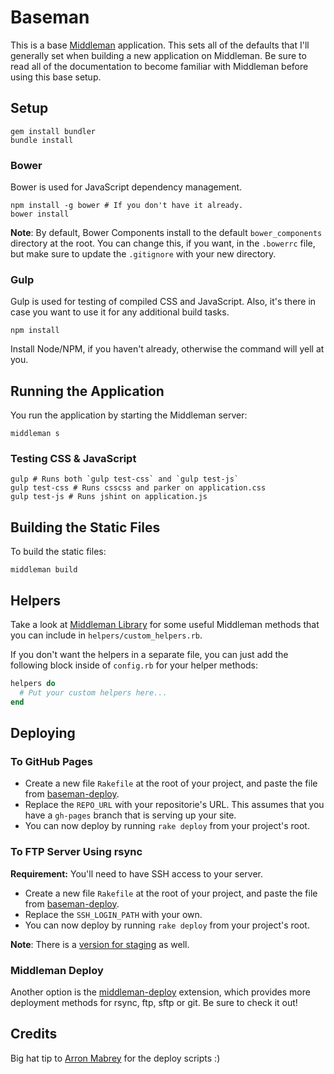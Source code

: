 Baseman
=======

This is a base [Middleman](http://middlemanapp.com/) application. This
sets all of the defaults that I'll generally set when building a new
application on Middleman. Be sure to read all of the documentation to
become familiar with Middleman before using this base setup.

Setup
-----

```shell
gem install bundler
bundle install
```

### Bower

Bower is used for JavaScript dependency management.

```shell
npm install -g bower # If you don't have it already.
bower install
```

**Note**: By default, Bower Components install to the default `bower_components` directory at the root. You can change this, if you want, in the `.bowerrc` file, but make sure to update the `.gitignore` with your new directory.

### Gulp

Gulp is used for testing of compiled CSS and JavaScript. Also, it's there in case you want to use it for any additional build tasks.

```
npm install
```

Install Node/NPM, if you haven't already, otherwise the command will yell at you.

Running the Application
-----------------------

You run the application by starting the Middleman server:

```shell
middleman s
```

### Testing CSS & JavaScript

```shell
gulp # Runs both `gulp test-css` and `gulp test-js`
gulp test-css # Runs csscss and parker on application.css
gulp test-js # Runs jshint on application.js
```

Building the Static Files
-------------------------

To build the static files:

```shell
middleman build
```

Helpers
-------

Take a look at [Middleman Library](http://github.com/drewbarontini/middleman-library/) for some useful Middleman methods that you can include in `helpers/custom_helpers.rb`.

If you don't want the helpers in a separate file, you can just add the following block inside of `config.rb` for your helper methods:

```ruby
helpers do
  # Put your custom helpers here...
end
```

Deploying
---------

### To GitHub Pages

- Create a new file `Rakefile` at the root of your project, and paste the file from [baseman-deploy](https://github.com/drewbarontini/baseman-deploy/blob/master/github.rake).
- Replace the `REPO_URL` with your repositorie's URL. This assumes that you have a `gh-pages` branch that is serving up your site.
- You can now deploy by running `rake deploy` from your project's root.

### To FTP Server Using rsync

**Requirement:** You'll need to have SSH access to your server.

- Create a new file `Rakefile` at the root of your project, and paste the file from [baseman-deploy](https://github.com/drewbarontini/baseman-deploy/blob/master/ftp.rake).
- Replace the `SSH_LOGIN_PATH` with your own.
- You can now deploy by running `rake deploy` from your project's root.

**Note**: There is a [version for staging](https://github.com/drewbarontini/baseman-deploy/blob/master/ftp-staging.rake) as well.

### Middleman Deploy

Another option is the [middleman-deploy](https://github.com/tvaughan/middleman-deploy) extension, which provides more deployment methods for rsync, ftp, sftp or git. Be sure to check it out!

Credits
-------

Big hat tip to [Arron Mabrey](https://github.com/arronmabrey) for the
deploy scripts :)
